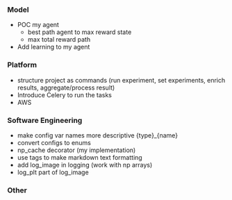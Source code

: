 ### Model
* POC my agent
  * best path agent to max reward state
  * max total reward path
* Add learning to my agent

### Platform
* structure project as commands (run experiment, set experiments, enrich results, aggregate/process result)
* Introduce Celery to run the tasks
* AWS

### Software Engineering
* make config var names more descriptive {type}_{name}
* convert configs to enums
* np_cache decorator (my implementation)
* use tags to make markdown text formatting
* add log_image in logging (work with np arrays)
* log_plt part of log_image 

### Other
